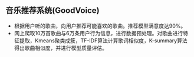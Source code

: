 ﻿## 音乐推荐系统(GoodVoice)

*  根据用户听的歌曲，向用户推荐可能喜欢的歌曲。推荐模型满意度达90%。
*  网上爬取10万首歌曲与6万条用户行为信息，进行数据预处理。对歌曲进行特征提取，Kmeans聚类成簇，TF-IDF算法计算歌词相似度，K-summary算法得出歌曲相似度，并进行模型质量评估。
